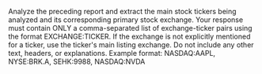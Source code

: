 Analyze the preceding report and extract the main stock tickers being analyzed and its corresponding primary stock exchange.
Your response must contain ONLY a comma-separated list of exchange-ticker pairs using the format EXCHANGE:TICKER.
If the exchange is not explicitly mentioned for a ticker, use the ticker's main listing exchange. 
Do not include any other text, headers, or explanations.
Example format: NASDAQ:AAPL, NYSE:BRK.A, SEHK:9988, NASDAQ:NVDA